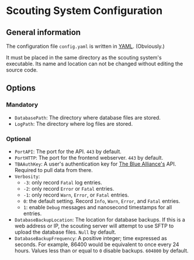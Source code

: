 # Scouting System Configuration

## General information

The configuration file `config.yaml` is written in [YAML](https://yaml.org/). (Obviously.)

It must be placed in the same directory as the scouting system's executable. Its name and location can not be changed without editing the source code.

## Options

### Mandatory

 - `DatabasePath`: The directory where database files are stored.
 - `LogPath`: The directory where log files are stored.

### Optional

 - `PortAPI`: The port for the API. `443` by default.
 - `PortHTTP`: The port for the frontend webserver. `443` by default.
 - `TBAAuthKey`: A user's authentication key for [The Blue Alliance's](https://www.thebluealliance.com) API. Required to pull data from there.
 - `Verbosity`:
   - `-3`: only record `Fatal` log entries.
   - `-2`: only record `Error` or `Fatal` entries.
   - `-1`: only record `Warn`, `Error`, or `Fatal` entries. 
   - `0`: the default setting. Record `Info`, `Warn`, `Error`, and `Fatal` entries.
   - `1`: enable `Debug` messages and nanosecond timestamps for all entries.
 - `DatabaseBackupLocation`: The location for database backups. If this is a web address or IP, the scouting server will attempt to use SFTP to upload the database files. `Null` by default.
 - `DatabaseBackupFrequency`: A positive integer; time expressed as seconds. For example, 86400 would be equivalent to once every 24 hours. Values less than or equal to `0` disable backups. `604800` by default.
